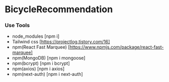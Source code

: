# BicycleRecommendation

### Use Tools

- node_modules [npm i]
- Tailwind css [https://projectlog.tistory.com/16]
- npm(React Fast Marquee) [https://www.npmjs.com/package/react-fast-marquee]
- npm(MongoDB) [npm i mongoose]
- npm(bcrypt) [npm i bcrypt]
- npm(axios) [npm i axios]
- npm(next-auth) [npm i next-auth]

